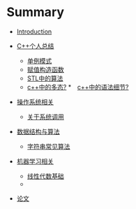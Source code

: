 # Summary

* [Introduction](README.md)
* [C++个人总结](C++Tips/README.md)
    * [单例模式](C++Tips/Singleton.md)
    * [赋值构造函数](C++Tips/Assignment.md)
    * [STL中的算法](C++Tips/STLAlg.md)
    * [c++中的多态?](C++Tips/Poly.md)
    *　[c++中的语法细节?](C++Tips/Tips.md)
* [操作系统相关](OS/README.md)
    * [关于系统调用](OS/Syscall.md)
* [数据结构与算法](DataStruct&Algorithm/README.md)
    * [字符串常见算法](DataStruct&Algorithm/string.md)
    
* [机器学习相关](MachineLearning/README.md)
    * [线性代数基础](MachineLearning/linear_algebra.md)
    *

* [论文](Papers/README.md)


